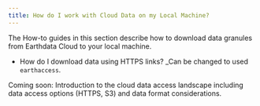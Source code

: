 ```yaml
---
title: How do I work with Cloud Data on my Local Machine?
---
```


The How-to guides in this section describe how to download data granules from Earthdata Cloud to your local machine.

* How do I download data using HTTPS links?  _Can be changed to used `earthaccess`.

Coming soon: Introduction to the cloud data access landscape including data access options (HTTPS, S3) and data format considerations.